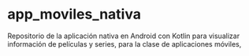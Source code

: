 # app_moviles_nativa
Repositorio de la aplicación nativa en Android con Kotlin para visualizar información de películas y series, para la clase de aplicaciones móviles,
